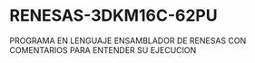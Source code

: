 # RENESAS-3DKM16C-62PU
PROGRAMA EN LENGUAJE ENSAMBLADOR DE RENESAS CON COMENTARIOS PARA ENTENDER SU EJECUCION
